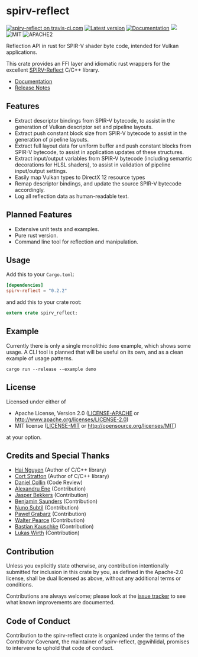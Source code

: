 spirv-reflect
========

[![spirv-reflect on travis-ci.com](https://travis-ci.com/gwihlidal/spirv-reflect-rs.svg?branch=master)](https://travis-ci.com/gwihlidal/spirv-reflect-rs)
[![Latest version](https://img.shields.io/crates/v/spirv-reflect.svg)](https://crates.io/crates/spirv-reflect)
[![Documentation](https://docs.rs/spirv-reflect/badge.svg)](https://docs.rs/spirv-reflect)
[![](https://tokei.rs/b1/github/gwihlidal/spirv-reflect-rs)](https://github.com/gwihlidal/spirv-reflect-rs)
![MIT](https://img.shields.io/badge/license-MIT-blue.svg)
![APACHE2](https://img.shields.io/badge/license-APACHE2-blue.svg)

Reflection API in rust for SPIR-V shader byte code, intended for Vulkan applications.

This crate provides an FFI layer and idiomatic rust wrappers for the excellent [SPIRV-Reflect](https://github.com/chaoticbob/SPIRV-Reflect) C/C++ library.

- [Documentation](https://docs.rs/spirv-reflect)
- [Release Notes](https://github.com/gwihlidal/spirv-reflect-rs/releases)

## Features

* Extract descriptor bindings from SPIR-V bytecode, to assist in the generation of Vulkan descriptor set and pipeline layouts.
* Extract push constant block size from SPIR-V bytecode to assist in the generation of pipeline layouts.
* Extract full layout data for uniform buffer and push constant blocks from SPIR-V bytecode, to assist in application updates of these structures.
* Extract input/output variables from SPIR-V bytecode (including semantic decorations for HLSL shaders), to assist in validation of pipeline input/output settings.
* Easily map Vulkan types to DirectX 12 resource types
* Remap descriptor bindings, and update the source SPIR-V bytecode accordingly.
* Log all reflection data as human-readable text.

## Planned Features

* Extensive unit tests and examples.
* Pure rust version.
* Command line tool for reflection and manipulation.

## Usage

Add this to your `Cargo.toml`:

```toml
[dependencies]
spirv-reflect = "0.2.2"
```

and add this to your crate root:

```rust
extern crate spirv_reflect;
```

## Example

Currently there is only a single monolithic `demo` example, which shows some usage. A CLI tool is planned that will be useful on its own, and as a clean example of usage patterns.

```shell
cargo run --release --example demo
```

## License

Licensed under either of

 * Apache License, Version 2.0 ([LICENSE-APACHE](LICENSE-APACHE) or http://www.apache.org/licenses/LICENSE-2.0)
 * MIT license ([LICENSE-MIT](LICENSE-MIT) or http://opensource.org/licenses/MIT)

at your option.

## Credits and Special Thanks

- [Hai Nguyen](https://github.com/chaoticbob) (Author of C/C++ library)
- [Cort Stratton](https://github.com/cdwfs) (Author of C/C++ library)
- [Daniel Collin](https://github.com/emoon) (Code Review)
- [Alexandru Ene](https://github.com/AlexEne) (Contribution)
- [Jasper Bekkers](https://github.com/Jasper-Bekkers) (Contribution)
- [Benjamin Saunders](https://github.com/Ralith) (Contribution)
- [Nuno Subtil](https://github.com/nsubtil) (Contribution)
- [Paweł Grabarz](https://github.com/Frizi) (Contribution)
- [Walter Pearce](https://github.com/jaynus) (Contribution)
- [Bastian Kauschke](https://github.com/lcnr) (Contribution)
- [Lukas Wirth](https://github.com/Veykril) (Contribution)

## Contribution

Unless you explicitly state otherwise, any contribution intentionally submitted
for inclusion in this crate by you, as defined in the Apache-2.0 license, shall
be dual licensed as above, without any additional terms or conditions.

Contributions are always welcome; please look at the [issue tracker](https://github.com/gwihlidal/spirv-reflect-rs/issues) to see what
known improvements are documented.

## Code of Conduct

Contribution to the spirv-reflect crate is organized under the terms of the
Contributor Covenant, the maintainer of spirv-reflect, @gwihlidal, promises to
intervene to uphold that code of conduct.
